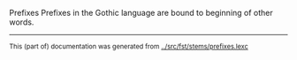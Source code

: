 Prefixes
Prefixes in the Gothic language are bound to beginning of other words.



* * *
<small>This (part of) documentation was generated from [../src/fst/stems/prefixes.lexc](http://github.com/giellalt/lang-got/blob/main/../src/fst/stems/prefixes.lexc)</small>